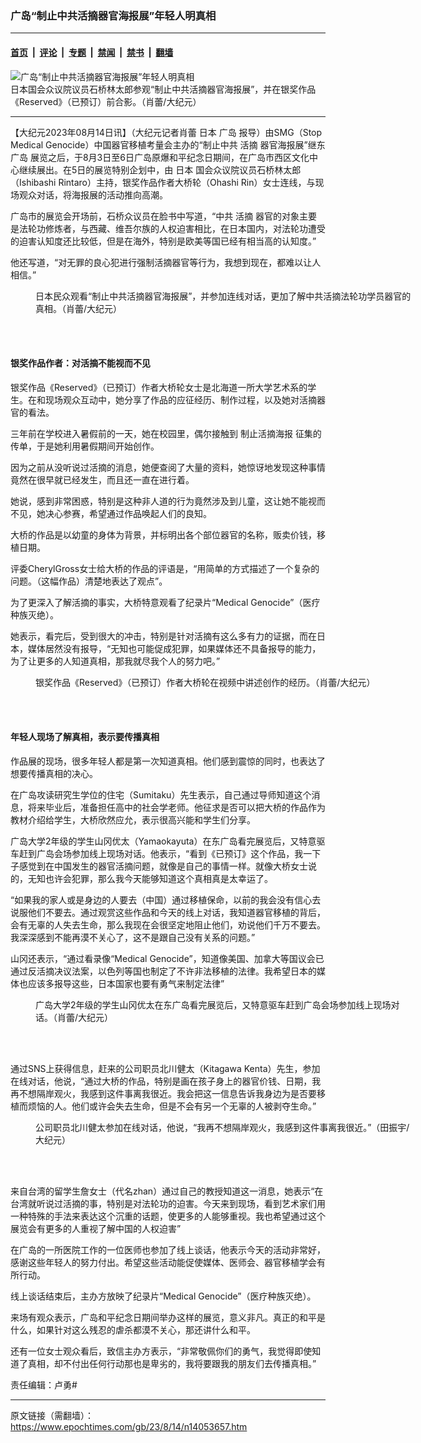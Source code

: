 ### 广岛“制止中共活摘器官海报展”年轻人明真相

---

#### [首页](../../../..?n14053657) &nbsp;|&nbsp; [评论](../../../../../epoch-comment?n14053657) &nbsp;|&nbsp; [专题](../../../../../epoch-special?n14053657) &nbsp;|&nbsp; [禁闻](../../../../../epoch-news?n14053657) &nbsp;|&nbsp; [禁书](../../../../../books?n14053657) &nbsp;|&nbsp; [翻墙](https://github.com/gfw-breaker/nogfw/blob/master/README.md?n14053657)


<div><img alt="广岛“制止中共活摘器官海报展”年轻人明真相" class="attachment-djy_600_400 size-djy_600_400 wp-post-image" src="https://i.epochtimes.com/assets/uploads/2023/08/id14053674-5a881ae70d1a2d36adc3e888-600x400.jpg"/>
<div class="caption">
 日本国会众议院议员石桥林太郎参观“制止中共活摘器官海报展”，并在银奖作品《Reserved》（已预订）前合影。（肖蕾/大纪元）
</div></div><hr/><div class="post_content" id="artbody" itemprop="articleBody">
 <!-- article content begin -->
 <p>
  【大纪元2023年08月14日讯】（大纪元记者肖蕾
  <ok href="https://www.epochtimes.com/gb/tag/%E6%97%A5%E6%9C%AC.html">
   日本
  </ok>
  <ok href="https://www.epochtimes.com/gb/tag/%E5%B9%BF%E5%B2%9B.html">
   广岛
  </ok>
  报导）由SMG（Stop Medical Genocide）中国器官移植考量会主办的“制止中共
  <ok href="https://www.epochtimes.com/gb/tag/%E6%B4%BB%E6%91%98.html">
   活摘
  </ok>
  器官海报展”继东
  <ok href="https://www.epochtimes.com/gb/tag/%E5%B9%BF%E5%B2%9B.html">
   广岛
  </ok>
  展览之后，于8月3日至6日广岛原爆和平纪念日期间，在广岛市西区文化中心继续展出。在5日的展览特别企划中，由
  <ok href="https://www.epochtimes.com/gb/tag/%E6%97%A5%E6%9C%AC.html">
   日本
  </ok>
  国会众议院议员石桥林太郎（Ishibashi Rintaro）主持，银奖作品作者大桥轮（Ohashi Rin）女士连线，与现场观众对话，将海报展的活动推向高潮。
 </p>
 <p>
  广岛市的展览会开场前，石桥众议员在脸书中写道，“中共
  <ok href="https://www.epochtimes.com/gb/tag/%E6%B4%BB%E6%91%98.html">
   活摘
  </ok>
  器官的对象主要是法轮功修炼者，与西藏、维吾尔族的人权迫害相比，在日本国内，对法轮功遭受的迫害认知度还比较低，但是在海外，特别是欧美等国已经有相当高的认知度。”
 </p>
 <p>
  他还写道，“对无罪的良心犯进行强制活摘器官等行为，我想到现在，都难以让人相信。”
 </p>
 <figure aria-describedby="caption-attachment-14053675" class="wp-caption aligncenter" id="attachment_14053675" style="width: 602px">
  <ok href="https://i.epochtimes.com/assets/uploads/2023/08/id14053675-e29e43daebf1fbc120fc356d.jpg" target="_blank">
   <img alt="" class="wp-image-14053675" src="https://i.epochtimes.com/assets/uploads/2023/08/id14053675-e29e43daebf1fbc120fc356d-450x338.jpg"/>
  </ok>
  <br/><figcaption class="wp-caption-text" id="caption-attachment-14053675">
   日本民众观看“制止中共活摘器官海报展”，并参加连线对话，更加了解中共活摘法轮功学员器官的真相。（肖蕾/大纪元）
  </figcaption><br/>
 </figure><br/>
 <h4>
  银奖作品作者：对活摘不能视而不见
 </h4>
 <p>
  银奖作品《Reserved》（已预订）作者大桥轮女士是北海道一所大学艺术系的学生。在和现场观众互动中，她分享了作品的应征经历、制作过程，以及她对活摘器官的看法。
 </p>
 <p>
  三年前在学校进入暑假前的一天，她在校园里，偶尔接触到
  <ok href="https://www.epochtimes.com/gb/tag/%E5%88%B6%E6%AD%A2%E6%B4%BB%E6%91%98%E6%B5%B7%E6%8A%A5.html">
   制止活摘海报
  </ok>
  征集的传单，于是她利用暑假期间开始创作。
 </p>
 <p>
  因为之前从没听说过活摘的消息，她便查阅了大量的资料，她惊讶地发现这种事情竟然在很早就已经发生，而且还一直在进行着。
 </p>
 <p>
  她说，感到非常困惑，特别是这种非人道的行为竟然涉及到儿童，这让她不能视而不见，她决心参赛，希望通过作品唤起人们的良知。
 </p>
 <p>
  大桥的作品是以幼童的身体为背景，并标明出各个部位器官的名称，贩卖价钱，移植日期。
 </p>
 <p>
  评委CherylGross女士给大桥的作品的评语是，“用简单的方式描述了一个复杂的问题。（这幅作品）清楚地表达了观点”。
 </p>
 <p>
  为了更深入了解活摘的事实，大桥特意观看了纪录片“Medical Genocide”（医疗种族灭绝）。
 </p>
 <p>
  她表示，看完后，受到很大的冲击，特别是针对活摘有这么多有力的证据，而在日本，媒体居然没有报导，“无知也可能促成犯罪，如果媒体还不具备报导的能力，为了让更多的人知道真相，那我就尽我个人的努力吧。”
 </p>
 <figure aria-describedby="caption-attachment-14053676" class="wp-caption aligncenter" id="attachment_14053676" style="width: 600px">
  <ok href="https://i.epochtimes.com/assets/uploads/2023/08/id14053676-5b516be97d44d453fac833c3.jpg" target="_blank">
   <img alt="" class="wp-image-14053676" src="https://i.epochtimes.com/assets/uploads/2023/08/id14053676-5b516be97d44d453fac833c3-450x338.jpg"/>
  </ok>
  <br/><figcaption class="wp-caption-text" id="caption-attachment-14053676">
   银奖作品《Reserved》（已预订）作者大桥轮在视频中讲述创作的经历。（肖蕾/大纪元）
  </figcaption><br/>
 </figure><br/>
 <h4>
  年轻人现场了解真相，表示要传播真相
 </h4>
 <p>
  作品展的现场，很多年轻人都是第一次知道真相。他们感到震惊的同时，也表达了想要传播真相的决心。
 </p>
 <p>
  在广岛攻读研究生学位的住宅（Sumitaku）先生表示，自己通过导师知道这个消息，将来毕业后，准备担任高中的社会学老师。他征求是否可以把大桥的作品作为教材介绍给学生，大桥欣然应允，表示很高兴能和学生们分享。
 </p>
 <p>
  广岛大学2年级的学生山冈优太（Yamaokayuta）在东广岛看完展览后，又特意驱车赶到广岛会场参加线上现场对话。他表示，“看到《已预订》这个作品，我一下子感觉到在中国发生的器官活摘问题，就像是自己的事情一样。就像大桥女士说的，无知也许会犯罪，那么我今天能够知道这个真相真是太幸运了。
 </p>
 <p>
  “如果我的家人或是身边的人要去（中国）通过移植保命，以前的我会没有信心去说服他们不要去。通过观赏这些作品和今天的线上对话，我知道器官移植的背后，会有无辜的人失去生命，那么我现在会很坚定地阻止他们，劝说他们千万不要去。我深深感到不能再漠不关心了，这不是跟自己没有关系的问题。”
 </p>
 <p>
  山冈还表示，“通过看录像“Medical Genocide”，知道像美国、加拿大等国议会已通过反活摘决议法案，以色列等国也制定了不许非法移植的法律。我希望日本的媒体也应该多报导这些，日本国家也要有勇气来制定法律”
 </p>
 <figure aria-describedby="caption-attachment-14053677" class="wp-caption aligncenter" id="attachment_14053677" style="width: 600px">
  <ok href="https://i.epochtimes.com/assets/uploads/2023/08/id14053677-746e4015a193f91c715e192f.jpg" target="_blank">
   <img alt="" class="wp-image-14053677" src="https://i.epochtimes.com/assets/uploads/2023/08/id14053677-746e4015a193f91c715e192f-450x338.jpg"/>
  </ok>
  <br/><figcaption class="wp-caption-text" id="caption-attachment-14053677">
   广岛大学2年级的学生山冈优太在东广岛看完展览后，又特意驱车赶到广岛会场参加线上现场对话。（肖蕾/大纪元）
  </figcaption><br/>
 </figure><br/>
 <p>
  通过SNS上获得信息，赶来的公司职员北川健太（Kitagawa Kenta）先生，参加在线对话，他说，“通过大桥的作品，特别是画在孩子身上的器官价钱、日期，我再不想隔岸观火，我感到这件事离我很近。我会把这一信息告诉我身边为是否要移植而烦恼的人。他们或许会失去生命，但是不会有另一个无辜的人被剥夺生命。”
 </p>
 <figure aria-describedby="caption-attachment-14053678" class="wp-caption aligncenter" id="attachment_14053678" style="width: 601px">
  <ok href="https://i.epochtimes.com/assets/uploads/2023/08/id14053678-a3209eae5f09e804cb812183.png" target="_blank">
   <img alt="" class="wp-image-14053678" src="https://i.epochtimes.com/assets/uploads/2023/08/id14053678-a3209eae5f09e804cb812183-450x259.png"/>
  </ok>
  <br/><figcaption class="wp-caption-text" id="caption-attachment-14053678">
   公司职员北川健太参加在线对话，他说，“我再不想隔岸观火，我感到这件事离我很近。”（田振宇/大纪元）
  </figcaption><br/>
 </figure><br/>
 <p>
  来自台湾的留学生詹女士（代名zhan）通过自己的教授知道这一消息，她表示“在台湾就听说过活摘的事，特别是对法轮功的迫害。今天来到现场，看到艺术家们用一种特殊的手法来表达这个沉重的话题，使更多的人能够重视。我也希望通过这个展览会有更多的人重视了解中国的人权迫害”
 </p>
 <p>
  在广岛的一所医院工作的一位医师也参加了线上谈话，他表示今天的活动非常好，感谢这些年轻人的努力付出。希望这些活动能促使媒体、医师会、器官移植学会有所行动。
 </p>
 <p>
  线上谈话结束后，主办方放映了纪录片“Medical Genocide”（医疗种族灭绝）。
 </p>
 <p>
  来场有观众表示，广岛和平纪念日期间举办这样的展览，意义非凡。真正的和平是什么，如果针对这么残忍的虐杀都漠不关心，那还讲什么和平。
 </p>
 <p>
  还有一位女士观众看后，致信主办方表示，“非常敬佩你们的勇气，我觉得即使知道了真相，却不付出任何行动那也是卑劣的，我将要跟我的朋友们去传播真相。”
 </p>
 <p>
  责任编辑：卢勇#
 </p>
 <!-- article content end -->
 <div id="below_article_ad">
 </div>
</div>


---

原文链接（需翻墙）：https://www.epochtimes.com/gb/23/8/14/n14053657.htm